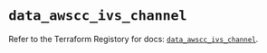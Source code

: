 # `data_awscc_ivs_channel`

Refer to the Terraform Registory for docs: [`data_awscc_ivs_channel`](https://registry.terraform.io/providers/hashicorp/awscc/0.70.0/docs/data-sources/ivs_channel).
